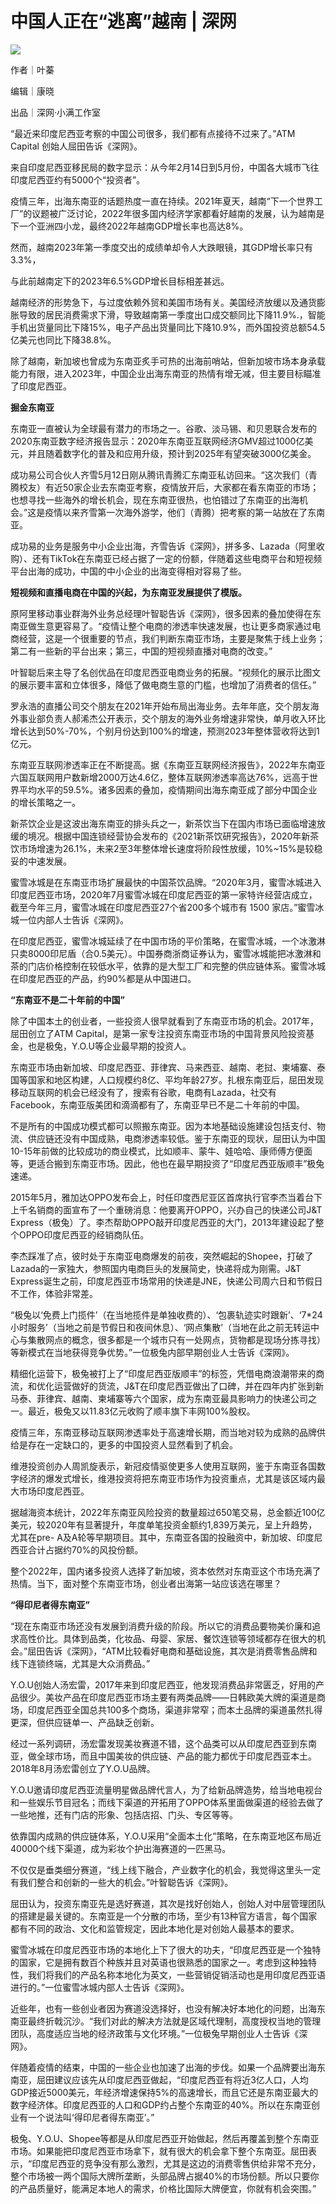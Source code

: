 # 中国人正在“逃离”越南 | 深网

![](https://inews.gtimg.com/news_bt/O77HDdSye_T9juWQwEJbUoOGfSugd5Fpj7s2SG_pzYVh0AA/1000)

作者｜叶蓁

编辑｜康晓

出品｜深网·小满工作室

“最近来印度尼西亚考察的中国公司很多，我们都有点接待不过来了。”ATM Capital 创始人屈田告诉《深网》。

来自印度尼西亚移民局的数字显示：从今年2月14日到5月份，中国各大城市飞往印度尼西亚约有5000个“投资者”。

疫情三年，出海东南亚的话题热度一直在持续。2021年夏天，越南“下一个世界工厂”的议题被广泛讨论，2022年很多国内经济学家都看好越南的发展，认为越南是下一个亚洲四小龙，最终2022年越南GDP增长率也高达8%。

然而，越南2023年第一季度交出的成绩单却令人大跌眼镜，其GDP增长率只有3.3%，

与此前越南定下的2023年6.5%GDP增长目标相差甚远。

越南经济的形势急下，与过度依赖外贸和美国市场有关。美国经济放缓以及通货膨胀导致的居民消费需求下滑，导致越南第一季度出口成交额同比下降11.9%.，智能手机出货量同比下降15%，电子产品出货量同比下降10.9%，而外国投资总额54.5亿美元也同比下降38.8%。

除了越南，新加坡也曾成为东南亚炙手可热的出海前哨站，但新加坡市场本身承载能力有限，进入2023年，中国企业出海东南亚的热情有增无减，但主要目标瞄准了印度尼西亚。

**掘金东南亚**

东南亚一直被认为全球最有潜力的市场之一。谷歌、淡马锡、和贝恩联合发布的2020东南亚数字经济报告显示：2020年东南亚互联网经济GMV超过1000亿美元，并且随着数字化的普及和应用升级，预计到2025年有望突破3000亿美金。

成功易公司合伙人齐雪5月12日刚从腾讯青腾汇东南亚私访回来。“这次我们（青腾校友）有近50家企业去东南亚考察，疫情放开后，大家都在看东南亚的市场；也想寻找一些海外的增长机会，现在东南亚很热，也怕错过了东南亚的出海机会。”这是疫情以来齐雪第一次海外游学，他们（青腾）把考察的第一站放在了东南亚。

成功易的业务是服务中小企业出海，齐雪告诉《深网》，拼多多、Lazada（阿里收购）、还有TikTok在东南亚已经占据了一定的份额，伴随着这些电商平台和短视频平台出海的成功，中国的中小企业的出海变得相对容易了些。

**短视频和直播电商在中国的兴起，为东南亚发展提供了模版。**

原阿里移动事业群海外业务总经理叶智聪告诉《深网》，很多因素的叠加使得在东南亚做生意更容易了。“疫情让整个电商的渗透率快速发展，也让更多商家通过电商经营，这是一个很重要的节点，我们判断东南亚市场，主要是聚焦于线上业务；第二有一些新的平台出来；第三，中国的短视频直播对电商的改变。”

叶智聪后来主导了名创优品在印度尼西亚电商业务的拓展。“视频化的展示比图文的展示要丰富和立体很多，降低了做电商生意的门槛，也增加了消费者的信任。”

罗永浩的直播公司交个朋友在2021年开始布局出海业务。去年年底，交个朋友海外事业部负责人郝浠杰公开表示，交个朋友的海外业务增速非常快，单月收入环比增长达到50%-70%，个别月份达到100%的增速，预测2023年整体营收将达到1亿元。

东南亚互联网渗透率正在不断提高。据《东南亚互联网经济报告》，2022年东南亚六国互联网用户数新增2000万达4.6亿，整体互联网渗透率高达76%，远高于世界平均水平的59.5%。诸多因素的叠加，疫情期间出海东南亚成了部分中国企业的增长策略之一。

新茶饮企业是这波出海东南亚的排头兵之一，新茶饮当下在国内市场已面临增速放缓的境况。根据中国连锁经营协会发布的《2021新茶饮研究报告》，2020年新茶饮市场增速为26.1%，未来2至3年整体增长速度将阶段性放缓，10%~15%是较稳妥的中速发展。

蜜雪冰城是在东南亚市场扩展最快的中国茶饮品牌。“2020年3月，蜜雪冰城进入印度尼西亚市场，2020年7月蜜雪冰城在印度尼西亚的第一家特许经营店成立，截至今年三月，蜜雪冰城在印度尼西亚27个省200多个城市有
1500 家店。”蜜雪冰城一位内部人士告诉《深网》。

在印度尼西亚，蜜雪冰城延续了在中国市场的平价策略，在蜜雪冰城，一个冰激淋只卖8000印尼盾（合0.5美元）。中国券商浙商证券认为，蜜雪冰城能把冰激淋和茶的门店价格控制在较低水平，依靠的是大型工厂和完整的供应链体系。蜜雪冰城在印度尼西亚的产品，约90%都是从中国进口。

**“东南亚不是二十年前的中国”**

除了中国本土的创业者，一些投资人很早就看到了东南亚市场的机会。2017年，屈田创立了ATM
Capital，是第一家专注投资东南亚市场的中国背景风险投资基金，也是极兔，Y.O.U等企业最早期的投资人。

东南亚市场由新加坡、印度尼西亚、菲律宾、马来西亚、越南、老挝、柬埔寨、泰国等国家和地区构建，人口规模约8亿、平均年龄27岁。扎根东南亚后，屈田发现移动互联网的机会已经没有了，搜索有谷歌，电商有Lazada，社交有Facebook，东南亚版美团和滴滴都有了，东南亚早已不是二十年前的中国。

不是所有的中国成功模式都可以照搬东南亚。因为本地基础设施建设包括支付、物流、供应链还没有中国成熟，电商渗透率较低。鉴于东南亚的现状，屈田认为中国10-15年前做的比较成功的商业模式，比如顺丰、蒙牛、娃哈哈、康师傅方便面等，更适合搬到东南亚市场。因此，他也在最早期投资了“印度尼西亚版顺丰”极兔速递。

2015年5月，雅加达OPPO发布会上，时任印度西尼亚区首席执行官李杰当着台下上千名销商的面宣布了一个重磅消息：他要离开OPPO，兴办自己的快递公司J&T
Express（极兔）了。李杰帮助OPPO敲开印度尼西亚的大门，2013年建设起了整个OPPO印度尼西亚的经销商队伍。

李杰踩准了点，彼时处于东南亚电商爆发的前夜，突然崛起的Shopee，打破了Lazada的一家独大，参照国内电商巨头的发展简史，快递将成为刚需。J&T
Express诞生之前，印度尼西亚市场常用的快递是JNE，快递公司周六日和节假日不工作，体验非常差。

“极兔以‘免费上门揽件’（在当地揽件是单独收费的）、‘包裹轨迹实时跟新’、‘7*24小时服务’（当地之前是节假日和夜间休息）、‘网点集散’（当地在此之前无转运中心与集散网点的概念，很多都是一个城市只有一处网点，货物都是现场分拣寻找）等新模式在当地获得竞争优势。”一位极兔内部早期创业人士告诉《深网》。

精细化运营下，极兔被打上了“印度尼西亚版顺丰”的标签，凭借电商浪潮带来的商流，和优化运营做好的货流，J&T在印度尼西亚做出了口碑，并在四年内扩张到新马泰、菲律宾、越南、柬埔寨等六个国家，成为东南亚最具影响力的快递公司之一。最近，极兔又以11.83亿元收购了顺丰旗下丰网100%股权。

疫情三年，东南亚移动互联网渗透率处于高速增长期，而当地对较为成熟的品牌供给是存在一定缺口的，更多的中国投资人显然看到了机会。

维港投资创办人周凯旋表示，新冠疫情驱使更多人使用互联网，鉴于东南亚各国数字经济的爆发式增长，维港投资将把东南亚市场作为投资重点，尤其是该区域内最大市场印度尼西亚。

据越海资本统计，2022年东南亚风险投资的数量超过650笔交易，总金额近100亿美元，较2020年有显著提升，年度单笔投资金额约1,839万美元，呈上升趋势，尤其在pre-
A及A轮等早期项目。其中，东南亚各国的投融资中，新加坡、印度尼西亚合计占据约70%的风投份额。

整个2022年，国内诸多投资人选择了新加坡，资本依然对东南亚这个市场充满了热情。当下，面对整个东南亚市场，创业者出海第一站应该选在哪里？

**“得印尼者得东南亚”**

“现在东南亚市场还没有发展到消费升级的阶段。所以它的消费品要物美价廉和追求高性价比。具体到品类，化妆品、母婴、家居、餐饮连锁等领域都存在很大的机会。”屈田告诉《深网》，“ATM比较看好电商和基础设施，其次是消费零售品牌和线下连锁终端，尤其是大众消费品。”

Y.O.U创始人汤宏雷，2017年来到印度尼西亚，他发现消费品非常匮乏，好用的产品很少。美妆产品在印度尼西亚市场主要有两类品牌——日韩欧美大牌的渠道是商场，印度尼西亚全国总共100多个商场，渠道非常窄；而本土品牌的渠道虽然扎得更深，但供应链单一、产品缺乏创新。

经过一系列调研，汤宏雷发现美妆赛道不错，这个品类可以从印度尼西亚到东南亚，做全球市场，而且中国美妆的供应链、产品的能力都优于印度尼西亚本土。2018年8月汤宏雷创立了Y.O.U品牌。

Y.O.U邀请印度尼西亚流量明星做品牌代言人，为了给新品牌造势，给当地电视台和一些娱乐节目冠名；而线下渠道的开拓用了OPPO体系里面做渠道的经验去做了一些地推，还有门店的形象、包括店招、门头、专区等等。

依靠国内成熟的供应链体系，Y.O.U采用“全面本土化”策略，在东南亚地区布局近40000个线下渠道，成为彩妆个护出海赛道的一匹黑马。

不仅仅是垂类细分赛道，“线上线下融合，产业数字化的机会，我觉得这里头一定有我们整合和创新的一些大的机会。”叶智聪告诉《深网》。

屈田认为，投资东南亚先是选好赛道，其次是找好创始人，创始人对中层管理团队的搭建是最关键的。东南亚是一个分散的市场，至少有13种官方语言，每个国家都有不同的政治、文化和监管规定，因此本地化是对创始人最基本的要求。

蜜雪冰城在印度尼西亚市场的本地化上下了很大的功夫，“印度尼西亚是一个独特的国家，它是拥有数百个种族并且对英语也很熟悉的国家之一。考虑到这种独特性，我们将我们的产品名称本地化为英文，一些营销促销活动也是用印度尼西亚语进行的。”一位蜜雪冰城内部人士告诉《深网》。

近些年，也有一些创业者因为赛道没选择好，也没有解决好本地化的问题，出海东南亚最终折戟沉沙。“我们对此的解决方法就是区域代理制，高度授权当地的管理团队，高度适应当地的经济政策与文化环境。”一位极兔早期创业人士告诉《深网》。

伴随着疫情的结束，中国的一些企业也加速了出海的步伐。如果一个品牌要出海东南亚，屈田建议应该先从印度尼西亚做起，“印度尼西亚有将近3亿人口，人均GDP接近5000美元，年经济增速保持5%的高速增长，而且它还是东南亚最大的数字经济体。印度尼西亚的人口和GDP约占整个东南亚的40%。所以在东南亚创业有一个说法叫‘得印尼者得东南亚’。”

极兔、Y.O.U、Shopee等都是从印度尼西亚开始做起，然后再覆盖到整个东南亚市场。如果能把印度尼西亚市场拿下，就有很大的机会拿下整个东南亚。屈田表示，“印度尼西亚的竞争没有那么激烈，尤其是这边的消费零售供给非常不充分，整个市场被一两个国际大牌所垄断，头部品牌占据40%的市场份额。所以只要你的产品质量好，能满足本地人的需求，价格比国际大牌便宜，你就有机会突围。”

